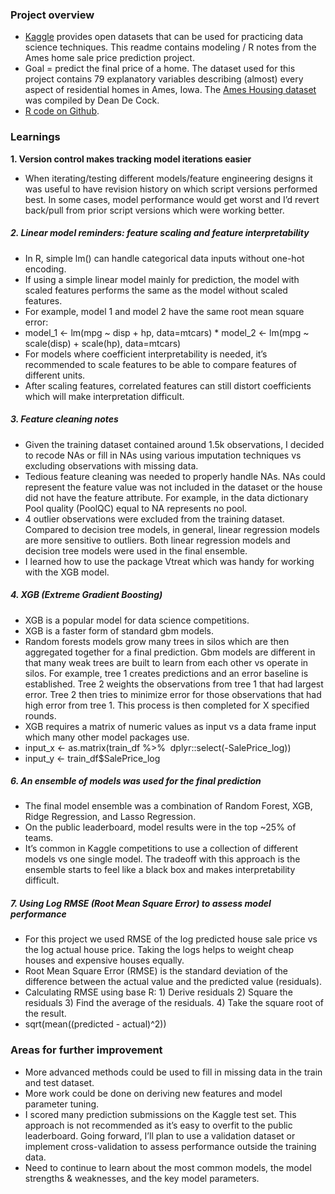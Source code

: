 ### Project overview 
* [Kaggle](https://www.kaggle.com/c/house-prices-advanced-regression-techniques/overview/description) provides open datasets that can be used for practicing data science techniques. This readme contains modeling / R notes from the Ames home sale price prediction project. 
* Goal = predict the final price of a home. The dataset used for this project contains 79 explanatory variables describing (almost) every aspect of residential homes in Ames, Iowa. The [Ames Housing dataset](http://www.amstat.org/publications/jse/v19n3/decock.pdf) was compiled by Dean De Cock.  
* [R code on Github](https://github.com/bm-datalab/house_price_prediction). 

### Learnings

**1\. Version control makes tracking model iterations easier** 
* When iterating/testing different models/feature engineering designs it was useful to have revision history on which script versions performed best. In some cases, model performance would get worst and I’d revert back/pull from prior script versions which were working better. 
##### **2\. Linear model reminders: feature scaling and feature interpretability** 
* In R, simple lm() can handle categorical data inputs without one-hot encoding. 
* If using a simple linear model mainly for prediction, the model with scaled features performs the same as the model without scaled features. 
* For example, model 1 and model 2 have the same root mean square error: 
* model_1 <- lm(mpg ~ disp + hp, data=mtcars) * model_2 <- lm(mpg ~ scale(disp) + scale(hp), data=mtcars) 
* For models where coefficient interpretability is needed, it’s recommended to scale features to be able to compare features of different units. 
* After scaling features, correlated features can still distort coefficients which will make interpretation difficult. 

##### **3\. Feature cleaning notes** 
* Given the training dataset contained around 1.5k observations, I decided to recode NAs or fill in NAs using various imputation techniques vs excluding observations with missing data. 
* Tedious feature cleaning was needed to properly handle NAs. NAs could represent the feature value was not included in the dataset or the house did not have the feature attribute. For example, in the data dictionary Pool quality (PoolQC) equal to NA represents no pool. 
* 4 outlier observations were excluded from the training dataset. Compared to decision tree models, in general, linear regression models are more sensitive to outliers. Both linear regression models and decision tree models were used in the final ensemble. 
* I learned how to use the package Vtreat which was handy for working with the XGB model. 

##### **4\. XGB (Extreme Gradient Boosting)** 
* XGB is a popular model for data science competitions. 
* XGB is a faster form of standard gbm models. 
* Random forests models grow many trees in silos which are then aggregated together for a final prediction. Gbm models are different in that many weak trees are built to learn from each other vs operate in silos. For example, tree 1 creates predictions and an error baseline is established. Tree 2 weights the observations from tree 1 that had largest error. Tree 2 then tries to minimize error for those observations that had high error from tree 1\. This process is then completed for X specified rounds. 
* XGB requires a matrix of numeric values as input vs a data frame input which many other model packages use.  
* input_x <- as.matrix(train_df %>%  dplyr::select(-SalePrice_log)) 
* input_y <- train_df$SalePrice_log 

##### **6\. An ensemble of models was used for the final prediction** 
* The final model ensemble was a combination of Random Forest, XGB, Ridge Regression, and Lasso Regression. 
* On the public leaderboard, model results were in the top ~25% of teams.  
* It’s common in Kaggle competitions to use a collection of different models vs one single model. The tradeoff with this approach is the ensemble starts to feel like a black box and makes interpretability difficult.   

##### **7\. Using Log RMSE (Root Mean Square Error) to assess model performance** 
* For this project we used RMSE of the log predicted house sale price vs the log actual house price. Taking the logs helps to weight cheap houses and expensive houses equally. 
* Root Mean Square Error (RMSE) is the standard deviation of the difference between the actual value and the predicted value (residuals). 
* Calculating RMSE using base R: 1) Derive residuals 2) Square the residuals 3) Find the average of the residuals. 4) Take the square root of the result. 
* sqrt(mean((predicted - actual)^2)) 

### **Areas for further improvement** 
* More advanced methods could be used to fill in missing data in the train and test dataset. 
* More work could be done on deriving new features and model parameter tuning. 
* I scored many prediction submissions on the Kaggle test set. This approach is not recommended as it’s easy to overfit to the public leaderboard. Going forward, I’ll plan to use a validation dataset or implement cross-validation to assess performance outside the training data. 
* Need to continue to learn about the most common models, the model strengths & weaknesses, and the key model parameters.
